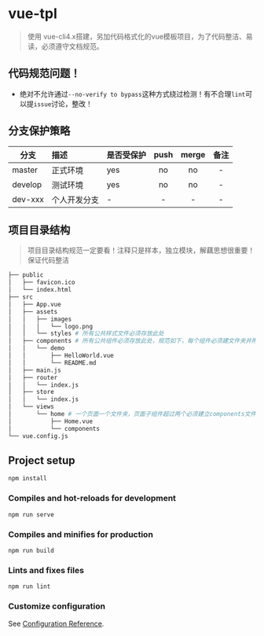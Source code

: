 # vue-tpl
> 使用 vue-cli4.x搭建，另加代码格式化的vue模板项目，为了代码整洁、易读，必须遵守文档规范。

## 代码规范问题！
- 绝对不允许通过`--no-verify to bypass`这种方式绕过检测！有不合理`lint`可以提`issue`讨论，整改！

## 分支保护策略
| 分支       | 描述        |是否受保护|  push  |  merge  |  备注  |
| ------    | :-----     | :----- | :----: | :----: | :----:  |
| master    | 正式环境    |   yes  |   no    |   no    |   -    |
| develop   | 测试环境    |   yes  |   no    |   no    |   -    |
| dev-xxx   | 个人开发分支 |   -    |  -      |  -      |  -     |

## 项目目录结构
> 项目目录结构规范一定要看！注释只是样本，独立模块，解藕思想很重要！保证代码整洁
```bash
├── public
│   ├── favicon.ico
│   └── index.html
├── src
│   ├── App.vue
│   ├── assets
│   │   ├── images
│   │   │   └── logo.png
│   │   └── styles # 所有公共样式文件必须存放此处
│   ├── components # 所有公共组件必须存放此处，规范如下，每个组件必须建文件夹并附有README
│   │   └── demo
│   │       ├── HelloWorld.vue
│   │       └── README.md
│   ├── main.js
│   ├── router
│   │   └── index.js
│   ├── store
│   │   └── index.js
│   └── views
│       └── home # 一个页面一个文件夹，页面子组件超过两个必须建立components文件夹存放
│           ├── Home.vue
│           └── components
└── vue.config.js
```

## Project setup

```
npm install
```

### Compiles and hot-reloads for development

```
npm run serve
```

### Compiles and minifies for production

```
npm run build
```

### Lints and fixes files

```
npm run lint
```

### Customize configuration

See [Configuration Reference](https://cli.vuejs.org/config/).

